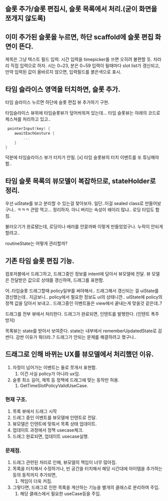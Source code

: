 ## 슬롯 추가/슬롯 편집시, 슬롯 목록에서 처리.(굳이 화면을 쪼개지 않도록)

## 이미 추가된 슬롯을 누르면, 하단 scaffold에 슬롯 편집 화면이 뜬다.
제목은 그냥 텍스트 필드 입력.
시간 입력을 timepicker를 쓰면 오히려 불편할 듯.
차라리 직접 입력으로 하자.
시는 0~23, 분은 0~59
입력이 될때마다 slot list가 갱신되고,
만약 입력된 값이 올바르지 않으면, 입력필드를 붉은색으로 표시.

## 타임 슬라이스 영역을 터치하면, 슬롯 추가.
타임 슬라이스 누르면 하단에 슬롯 편집 뷰 추가하기 구현.

타임슬라이스 뷰위에 타임슬롯뷰가 덮어씌워져 있는데...
타임 슬롯뷰는 아래의 코드로 제스쳐를 처리하고 있고..
```kotlin
 pointerInput(key) {
    awaitEachGesture {
        ...
    }
}
```
덕분에 타임슬라이스 뷰가 터치가 안됨.
[x] 타임 슬롯뷰의 터치 이벤트를 또 튜닝해야함..



## 타임 슬롯 목록의 뷰모델이 복잡하므로, stateHolder로 정리.
우선 uiState를 보고 분리할 수 있는걸 찾아보자.
일단..이걸 sealed class로 만들어놨구나.. ㅋㅋㅋ
큰맘 먹고... 정리하자.
아니 버리는 속성이 왜이리 많냐..
로딩 타입도 합침.

불러오기가 완료됐는데, 로딩이나 에러를 안끌까봐 이렇게 만들었었구나.
누락이 안되게 할려고..

routineState는 어떻게 관리할까?

## 기존 타임 슬롯 편집 기능.
컴포저블에서 드래그하고,
드래그중인 정보를 intent에 담아서 뷰모델에 전달.
뷰 모델은 전달받은 값으로 상태를 갱신하여, 드래그를 표현함.

어..타임슬롯 드래그할때 policy일부를 써야해서..
드래그해서 갱신되는 걸 uiState를 갱신했는데..
지금보니.. policy에서 필요한 정보도 ui의 상태니깐..
uiState에 policy의 정책 값을 담아서 보내고..
드래그중인 이벤트들은 view에서 끝내는게 맞을것 같은데..?

드래그를 전부 뷰에서 처리한다.
드래그가 완료되면, 인텐트를 발행한다.
(인텐트 폭주 방지)

목록뷰는 state를 받아서 보여준다.
state는 내부에서 rememberUpdatedState로 감싼다.
감싼 이유가 뭐더라..?
드래그가 안되는 문제를 해결하려고 했구나..

## 드래그로 인해 바뀌는 UX를 뷰모델에서 처리했던 이유.
1. 자정이 넘어가는 이벤트는 둘로 쪼개서 표현함.
   1. 이건 사실 policy가 아니라 ux임. 
2. 슬롯 최소 길이, 제목 등 정책에 드래그에 맞는 동작만 허용.
   1. GetTimeSlotPolicyValidUseCase.

### 현재 구조.
1. 목록 뷰에서 드래그 시작
2. 드래그 중인 이벤트를 뷰모델에 인텐트로 전달.
3. 뷰모델은 인텐트에 맞춰서 목록 상태 업데이트.
4. 업데이트 과정에서 정책 usecase체크.
5. 드래그 완료되면, 업데이트 usecase실행.

### 문제점.
1. 드래그 관련된 처리로 인해, 뷰모델의 책임이 너무 많아짐.
2. 목록을 터치해서 수정하거나, 빈 공간을 터치해서 해당 시간대에 아이템을 추가하는 등의 동작까지 추가되면, 
   1. 책임이 더욱 커짐.
3. 그렇다면, 드래그로 인한 목록을 계산하는 기능을 별개의 클래스로 분리하여 주입.
   1. 해당 클래스에서 필요한 useCase등을 주입.